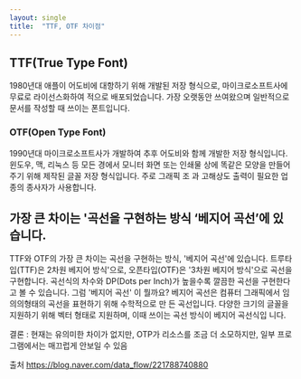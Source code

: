 ```yaml
---
layout: single
title:  "TTF, OTF 차이점"
---
```


## TTF(True Type Font)

1980년대 애플이 어도비에 대항하기 위해 개발된 저장 형식으로, 마이크로소프트사에 무료로 라이선스화하여 적으로 배포되었습니다. 가장 오랫동안 쓰여왔으며 일반적으로 문서를 작성할 때 쓰이는 폰트입니다.

### OTF(Open Type Font)

1990년대 마이크로소프트사가 개발하여 추후 어도비와 함께 개발한 저장 형식입니다. 윈도우, 맥, 리눅스 등 모든 경에서 모니터 화면 또는 인쇄물 상에 똑같은 모양을 만들어주기 위해 제작된 글꼴 저장 형식입니다. 주로 그래픽 조 과 고해상도 출력이 필요한 업종의 종사자가 사용합니다.

## 가장 큰 차이는 '곡선을 구현하는 방식 ‘베지어 곡선’에 있습니다.

TTF와 OTF의 가장 큰 차이는 곡선을 구현하는 방식, '베지어 곡선'에 있습니다.
트루타입(TTF)은 2차원 베지어 방식'으로, 오픈타입(OTF)은 '3차원 베지어 방식'으로 곡선을 구현합니다. 곡선식의 차수와 DP(Dots per Inch)가 높을수록 깔끔한 곡선을 구현한다고 볼 수 있습니다.
그럼 '베지어 곡선' 이 뭘까요? 베지어 곡선은 컴퓨터 그래픽에서 임의의형태의 곡선을 표현하기 위해 수학적으로 만 든 곡선입니다. 다양한 크기의 글꼴을 지원하기 위해 벡터 형태로 지원하며, 이때 쓰이는 곡선 방식이 베지어 곡선식입 니다.

결론 : 현재는 유의미한 차이가 없지만, OTP가 리소스를 조금 더 소모하지만, 일부 프로그램에서는 매끄럽게 안보일 수 있음

출처 https://blog.naver.com/data_flow/221788740880